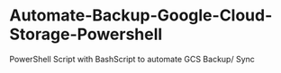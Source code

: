 # Automate-Backup-Google-Cloud-Storage-Powershell
PowerShell Script with BashScript to automate GCS Backup/ Sync 
